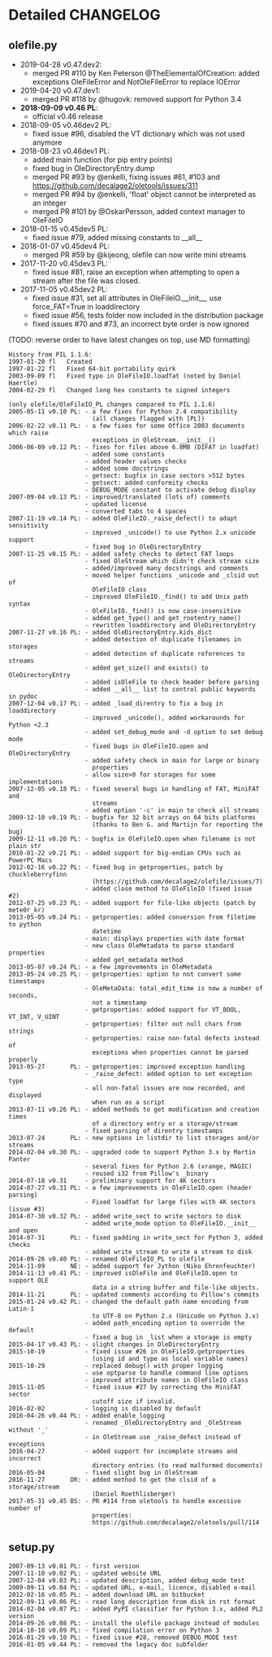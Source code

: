 Detailed CHANGELOG
==================

olefile.py
----------
* 2019-04-28 v0.47.dev2:
    - merged PR #110 by Ken Peterson @TheElementalOfCreation: added exceptions OleFileError and NotOleFileError
      to replace IOError
* 2019-04-20 v0.47.dev1:
    - merged PR #118 by @hugovk: removed support for Python 3.4
* **2018-09-09 v0.46 PL**:
    - official v0.46 release
* 2018-09-05 v0.46dev2 PL:
    - fixed issue #96, disabled the VT dictionary which was not used anymore
* 2018-08-23 v0.46dev1 PL:
    - added main function (for pip entry points)
    - fixed bug in OleDirectoryEntry.dump
    - merged PR #93 by @enkelli, fixing issues #61, #103 and https://github.com/decalage2/oletools/issues/311
    - merged PR #94 by @enkelli, 'float' object cannot be interpreted as an integer
    - merged PR #101 by @OskarPersson, added context manager to OleFileIO
* 2018-01-15 v0.45dev5 PL:
    - fixed issue #79, added missing constants to \_\_all__ 
* 2018-01-07 v0.45dev4 PL:
    - merged PR #59 by @kijeong, olefile can now write mini streams
* 2017-11-20 v0.45dev3 PL:
    - fixed issue #81, raise an exception when attempting to open a stream after
      the file was closed.
* 2017-11-05 v0.45dev2 PL:
    - fixed issue #31, set all attributes in OleFileIO.\_\_init__, use force_FAT=True in loaddirectory
    - fixed issue #56, tests folder now included in the distribution package
    - fixed issues #70 and #73, an incorrect byte order is now ignored

(TODO: reverse order to have latest changes on top, use MD formatting)
```
History from PIL 1.1.6:
1997-01-20 fl   Created
1997-01-22 fl   Fixed 64-bit portability quirk
2003-09-09 fl   Fixed typo in OleFileIO.loadfat (noted by Daniel Haertle)
2004-02-29 fl   Changed long hex constants to signed integers

(only olefile/OleFileIO_PL changes compared to PIL 1.1.6)
2005-05-11 v0.10 PL: - a few fixes for Python 2.4 compatibility
                       (all changes flagged with [PL])
2006-02-22 v0.11 PL: - a few fixes for some Office 2003 documents which raise
                       exceptions in OleStream.__init__()
2006-06-09 v0.12 PL: - fixes for files above 6.8MB (DIFAT in loadfat)
                     - added some constants
                     - added header values checks
                     - added some docstrings
                     - getsect: bugfix in case sectors >512 bytes
                     - getsect: added conformity checks
                     - DEBUG_MODE constant to activate debug display
2007-09-04 v0.13 PL: - improved/translated (lots of) comments
                     - updated license
                     - converted tabs to 4 spaces
2007-11-19 v0.14 PL: - added OleFileIO._raise_defect() to adapt sensitivity
                     - improved _unicode() to use Python 2.x unicode support
                     - fixed bug in OleDirectoryEntry
2007-11-25 v0.15 PL: - added safety checks to detect FAT loops
                     - fixed OleStream which didn't check stream size
                     - added/improved many docstrings and comments
                     - moved helper functions _unicode and _clsid out of
                       OleFileIO class
                     - improved OleFileIO._find() to add Unix path syntax
                     - OleFileIO._find() is now case-insensitive
                     - added get_type() and get_rootentry_name()
                     - rewritten loaddirectory and OleDirectoryEntry
2007-11-27 v0.16 PL: - added OleDirectoryEntry.kids_dict
                     - added detection of duplicate filenames in storages
                     - added detection of duplicate references to streams
                     - added get_size() and exists() to OleDirectoryEntry
                     - added isOleFile to check header before parsing
                     - added __all__ list to control public keywords in pydoc
2007-12-04 v0.17 PL: - added _load_direntry to fix a bug in loaddirectory
                     - improved _unicode(), added workarounds for Python <2.3
                     - added set_debug_mode and -d option to set debug mode
                     - fixed bugs in OleFileIO.open and OleDirectoryEntry
                     - added safety check in main for large or binary
                       properties
                     - allow size>0 for storages for some implementations
2007-12-05 v0.18 PL: - fixed several bugs in handling of FAT, MiniFAT and
                       streams
                     - added option '-c' in main to check all streams
2009-12-10 v0.19 PL: - bugfix for 32 bit arrays on 64 bits platforms
                       (thanks to Ben G. and Martijn for reporting the bug)
2009-12-11 v0.20 PL: - bugfix in OleFileIO.open when filename is not plain str
2010-01-22 v0.21 PL: - added support for big-endian CPUs such as PowerPC Macs
2012-02-16 v0.22 PL: - fixed bug in getproperties, patch by chuckleberryfinn
                       (https://github.com/decalage2/olefile/issues/7)
                     - added close method to OleFileIO (fixed issue #2)
2012-07-25 v0.23 PL: - added support for file-like objects (patch by mete0r_kr)
2013-05-05 v0.24 PL: - getproperties: added conversion from filetime to python
                       datetime
                     - main: displays properties with date format
                     - new class OleMetadata to parse standard properties
                     - added get_metadata method
2013-05-07 v0.24 PL: - a few improvements in OleMetadata
2013-05-24 v0.25 PL: - getproperties: option to not convert some timestamps
                     - OleMetaData: total_edit_time is now a number of seconds,
                       not a timestamp
                     - getproperties: added support for VT_BOOL, VT_INT, V_UINT
                     - getproperties: filter out null chars from strings
                     - getproperties: raise non-fatal defects instead of
                       exceptions when properties cannot be parsed properly
2013-05-27       PL: - getproperties: improved exception handling
                     - _raise_defect: added option to set exception type
                     - all non-fatal issues are now recorded, and displayed
                       when run as a script
2013-07-11 v0.26 PL: - added methods to get modification and creation times
                       of a directory entry or a storage/stream
                     - fixed parsing of direntry timestamps
2013-07-24       PL: - new options in listdir to list storages and/or streams
2014-02-04 v0.30 PL: - upgraded code to support Python 3.x by Martin Panter
                     - several fixes for Python 2.6 (xrange, MAGIC)
                     - reused i32 from Pillow's _binary
2014-07-18 v0.31     - preliminary support for 4K sectors
2014-07-27 v0.31 PL: - a few improvements in OleFileIO.open (header parsing)
                     - Fixed loadfat for large files with 4K sectors (issue #3)
2014-07-30 v0.32 PL: - added write_sect to write sectors to disk
                     - added write_mode option to OleFileIO.__init__ and open
2014-07-31       PL: - fixed padding in write_sect for Python 3, added checks
                     - added write_stream to write a stream to disk
2014-09-26 v0.40 PL: - renamed OleFileIO_PL to olefile
2014-11-09       NE: - added support for Jython (Niko Ehrenfeuchter)
2014-11-13 v0.41 PL: - improved isOleFile and OleFileIO.open to support OLE
                       data in a string buffer and file-like objects.
2014-11-21       PL: - updated comments according to Pillow's commits
2015-01-24 v0.42 PL: - changed the default path name encoding from Latin-1
                       to UTF-8 on Python 2.x (Unicode on Python 3.x)
                     - added path_encoding option to override the default
                     - fixed a bug in _list when a storage is empty
2015-04-17 v0.43 PL: - slight changes in OleDirectoryEntry
2015-10-19           - fixed issue #26 in OleFileIO.getproperties
                       (using id and type as local variable names)
2015-10-29           - replaced debug() with proper logging
                     - use optparse to handle command line options
                     - improved attribute names in OleFileIO class
2015-11-05           - fixed issue #27 by correcting the MiniFAT sector
                       cutoff size if invalid.
2016-02-02           - logging is disabled by default
2016-04-26 v0.44 PL: - added enable_logging
                     - renamed _OleDirectoryEntry and _OleStream without '_'
                     - in OleStream use _raise_defect instead of exceptions
2016-04-27           - added support for incomplete streams and incorrect
                       directory entries (to read malformed documents)
2016-05-04           - fixed slight bug in OleStream
2016-11-27       DR: - added method to get the clsid of a storage/stream
                       (Daniel Roethlisberger)
2017-05-31 v0.45 BS: - PR #114 from oletools to handle excessive number of
                       properties:
                       https://github.com/decalage2/oletools/pull/114
```

setup.py
--------
```
2007-09-13 v0.01 PL: - first version
2007-11-10 v0.02 PL: - updated website URL
2007-12-04 v0.03 PL: - updated description, added debug_mode test
2009-09-11 v0.04 PL: - updated URL, e-mail, licence, disabled e-mail
2012-02-16 v0.05 PL: - added download URL on bitbucket
2012-09-11 v0.06 PL: - read long description from disk in rst format
2014-02-04 v0.07 PL: - added PyPI classifier for Python 3.x, added PL2 version
2014-09-26 v0.08 PL: - install the olefile package instead of modules
2014-10-10 v0.09 PL: - fixed compilation error on Python 3
2016-01-29 v0.10 PL: - fixed issue #28, removed DEBUG_MODE test
2016-01-05 v0.44 PL: - removed the legacy doc subfolder
```
